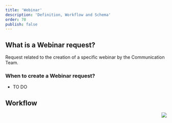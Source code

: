 ```yaml
---
title: 'Webinar'
description: 'Definition, Workflow and Schema'
order: 70
publish: false
---
```


## What is a Webinar request?

Request related to the creation of a specific webinar by the Communication Team.

### When to create a Webinar request?

- TO DO


## Workflow

<Image
	src="/images/handbook/tools/jira/comm-request-workflow.png"
	align="right"
	size="small"
	caption="Webinar workflow"
	margin="4rem -2rem 0 4rem"
	rounded
	dropShadow
/>
